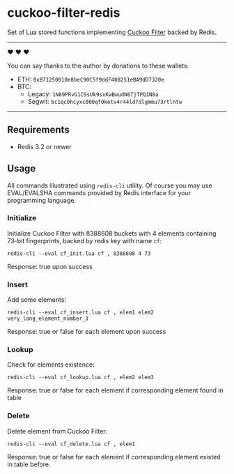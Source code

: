 cuckoo-filter-redis
===================

Set of Lua stored functions implementing [Cuckoo Filter](https://www.cs.cmu.edu/~dga/papers/cuckoo-conext2014.pdf) backed by Redis.

---

:heart: :heart: :heart:

You can say thanks to the author by donations to these wallets:

- ETH: `0xB71250010e8beC90C5f9ddF408251eBA9dD7320e`
- BTC:
  - Legacy: `1N89PRvG1CSsUk9sxKwBwudN6TjTPQ1N8a`
  - Segwit: `bc1qc0hcyxc000qf0ketv4r44ld7dlgmmu73rtlntw`

---

## Requirements

  * Redis 3.2 or newer

## Usage

All commands illustrated using `redis-cli` utility. Of course you may use EVAL/EVALSHA commands provided by Redis interface for your programming language.

### Initialize

Initialize Cuckoo Filter with 8388608 buckets with 4 elements containing 73-bit fingerprints, backed by redis key with name `cf`:

```
redis-cli --eval cf_init.lua cf , 8388608 4 73
```

Response: true upon success

### Insert

Add some elements:

```
redis-cli --eval cf_insert.lua cf , elem1 elem2 very_long_element_number_3
```

Response: true or false for each element upon success

### Lookup

Check for elements existence:

```
redis-cli --eval cf_lookup.lua cf , elem2 elem3
```

Response: true or false for each element if corresponding element found in table

### Delete

Delete element from Cuckoo Filter:

```
redis-cli --eval cf_delete.lua cf , elem1

```

Response: true or false for each element if corresponding element existed in table before.
